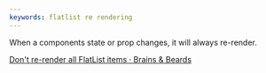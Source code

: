 ```yaml
---
keywords: flatlist re rendering
---
```

When a components state or prop changes, it will always re-render.

[Don't re-render all FlatList items · Brains & Beards](https://brainsandbeards.com/blog/2022-dont-rerender-all-flatlist-items/)